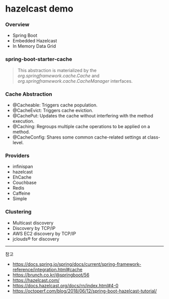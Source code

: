 # hazelcast demo

### Overview

* Spring Boot
* Embedded Hazelcast
* In Memory Data Grid

### spring-boot-starter-cache

> This abstraction is materialized by the *org.springframework.cache.Cache* and *org.springframework.cache.CacheManager* interfaces.

### Cache Abstraction

* @Cacheable: Triggers cache population.
* @CacheEvict: Triggers cache eviction.
* @CachePut: Updates the cache without interfering with the method execution.
* @Caching: Regroups multiple cache operations to be applied on a method.
* @CacheConfig: Shares some common cache-related settings at class-level.

### Providers
* infinispan
* hazelcast
* EhCache
* Couchbase
* Redis
* Caffeine
* Simple

### Clustering
* Multicast discovery
* Discovery by TCP/IP
* AWS EC2 discovery by TCP/IP
* jclouds® for discovery

-----
참고

* https://docs.spring.io/spring/docs/current/spring-framework-reference/integration.html#cache
* https://brunch.co.kr/@springboot/56
* https://hazelcast.com/
* https://docs.hazelcast.org/docs/rn/index.html#4-0
* https://octoperf.com/blog/2018/06/12/spring-boot-hazelcast-tutorial/
